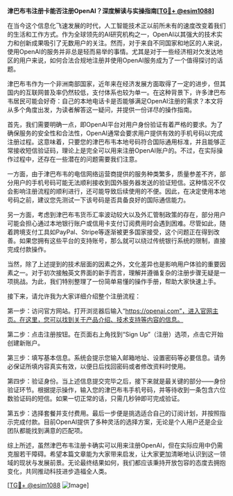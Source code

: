**津巴布韦注册卡能否注册OpenAI？深度解读与实操指南[[TG💪+ @esim1088](https://t.me/s/esim1088)]**

在当今这个信息化飞速发展的时代，人工智能技术正以前所未有的速度改变着我们的生活和工作方式。作为全球领先的AI研究机构之一，OpenAI以其强大的技术实力和创新成果吸引了无数用户的关注。然而，对于来自不同国家和地区的人来说，使用OpenAI的服务并非总是轻而易举的事情。尤其是对于一些经济相对欠发达地区的用户来说，如何合法合规地注册并使用OpenAI服务成为了一个值得探讨的话题。

津巴布韦作为一个非洲南部国家，近年来在经济发展方面取得了一定的进步，但其国内的互联网普及率仍然较低，支付体系也较为单一。在这种背景下，许多津巴布韦居民可能会好奇：自己的本地电话卡是否能够满足OpenAI注册的需求？本文将从多个角度出发，为读者解答这一疑问，并提供一份详尽的操作指南。

首先，我们需要明确一点，即OpenAI平台对用户身份验证有着严格的要求。为了确保服务的安全性和合法性，OpenAI通常会要求用户提供有效的手机号码以完成注册过程。这意味着，只要您的津巴布韦本地号码符合国际通用标准，并且能够正常接收短信验证码，理论上是完全可以用来注册OpenAI账户的。不过，在实际操作过程中，还存在一些潜在的问题需要我们注意。

一方面，由于津巴布韦的电信网络运营商提供的服务种类繁多，质量参差不齐，部分用户的手机号码可能无法顺利接收到国外服务器发送的验证短信。这种情况不仅会影响注册流程的顺利进行，还可能导致后续使用的不便。因此，在决定使用本地号码之前，建议您先测试一下该号码是否具备良好的国际通信能力。

另一方面，考虑到津巴布韦货币汇率波动较大以及外汇管制政策的存在，部分用户可能会担心通过本地银行账户或信用卡支付订阅费用时会遇到困难。尽管如此，随着跨境支付工具如PayPal、Stripe等逐渐被更多国家接受，这个问题正在得到改善。如果您拥有这些平台的支持账号，那么就可以绕过传统银行系统的限制，直接完成付款操作。

当然，除了上述提到的技术层面的因素之外，文化差异也是影响用户体验的重要因素之一。对于初次接触英文界面的新手而言，理解并遵循复杂的注册步骤无疑是一项挑战。为此，我们特别整理了一份简单易懂的操作手册，帮助大家快速上手。

接下来，请允许我为大家详细介绍整个注册流程：

第一步：访问官方网站。打开浏览器后输入“https://openai.com”，进入官网主页。在这里，您可以找到关于产品介绍、技术支持等内容的信息。

第二步：点击注册按钮。在页面右上角找到“Sign Up”（注册）选项，点击它开始创建新账户。

第三步：填写基本信息。系统会提示您输入邮箱地址、设置密码等必要信息。请务必保证所填内容真实有效，以便日后找回密码或者修改资料时使用。

第四步：验证身份。当上述信息提交完毕之后，接下来就是最关键的部分——身份验证环节。根据提示操作，输入您的津巴布韦手机号码，并等待收到一条包含六位数验证码的短信。如果一切正常的话，只需几秒钟即可完成验证。

第五步：选择套餐并支付费用。最后一步便是挑选适合自己的订阅计划，并按照指示完成付款。目前OpenAI提供了多种灵活的选择方案，无论是个人用户还是企业团队都能找到满意的匹配项。

综上所述，虽然津巴布韦注册卡确实可以用来注册OpenAI，但在实际应用中仍需克服若干障碍。希望本篇文章能为大家带来启发，让大家更加清晰地认识到这一领域的现状与发展前景。无论最终结果如何，我们都应该秉持开放包容的态度去拥抱变化，共同推动科技进步造福全人类。

[[TG💪+ @esim1088](https://t.me/s/esim1088) ![Image](https://i.postimg.cc/4NQfJmqS/Snipaste-2025-05-13-00-14-12.png)]